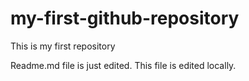 # my-first-github-repository
This is my first repository

Readme.md file is just edited. This file is edited locally.
